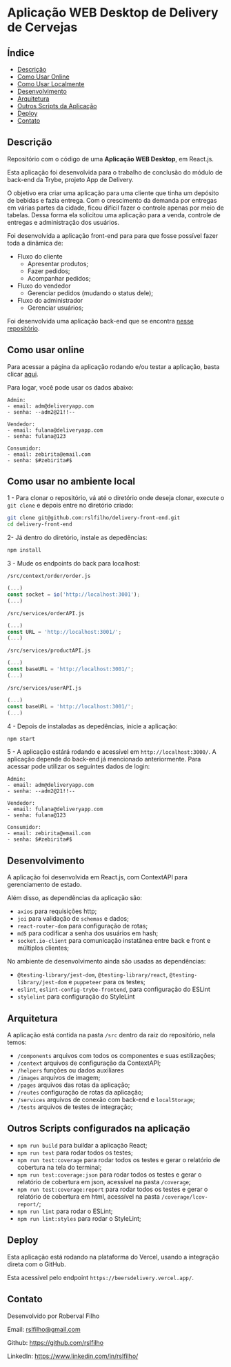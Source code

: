 # Aplicação WEB Desktop de Delivery de Cervejas

## Índice

- [Descrição](#Descrição)
- [Como Usar Online](#Como-Usar-Online)
- [Como Usar Localmente](#Como-usar-no-ambiente-local)
- [Desenvolvimento](#Desenvolvimento)
- [Arquitetura](#Arquitetura)
- [Outros Scripts da Aplicação](#outros-scripts-configurados-na-aplicação)
- [Deploy](#Deploy)
- [Contato](#Contato)

## Descrição

Repositório com o código de uma **Aplicação WEB Desktop**, em React.js.

Esta aplicação foi desenvolvida para o trabalho de conclusão do módulo de back-end da Trybe, projeto App de Delivery.

O objetivo era criar uma aplicação para uma cliente que tinha um depósito de bebidas e fazia entrega.
Com o crescimento da demanda por entregas em várias partes da cidade, ficou difícil fazer o controle apenas por meio de tabelas.
Dessa forma ela solicitou uma aplicação para a venda, controle de entregas e administração dos usuários.

Foi desenvolvida a aplicação front-end para para que fosse possível fazer toda a dinâmica de:

- Fluxo do cliente
  - Apresentar produtos; 
  - Fazer pedidos;
  - Acompanhar pedidos;
- Fluxo do vendedor
  - Gerenciar pedidos (mudando o status dele);
- Fluxo do administrador
  - Gerenciar usuários;

Foi desenvolvida uma aplicação back-end que se encontra [nesse repositório](https://github.com/rslfilho/delivery-back-end).

## Como usar online

Para acessar a página da aplicação rodando e/ou testar a aplicação, basta clicar [aqui](https://beersdelivery.vercel.app/).

Para logar, você pode usar os dados abaixo:

```
Admin:
- email: adm@deliveryapp.com
- senha: --adm2@21!!--

Vendedor:
- email: fulana@deliveryapp.com
- senha: fulana@123

Consumidor:
- email: zebirita@email.com
- senha: $#zebirita#$
```

## Como usar no ambiente local

1 - Para clonar o repositório, vá até o diretório onde deseja clonar, execute o `git clone` e depois entre no diretório criado:

```bash
git clone git@github.com:rslfilho/delivery-front-end.git
cd delivery-front-end
```

2- Já dentro do diretório, instale as depedências:

```bash
npm install
```

3 - Mude os endpoints do back para localhost:

`/src/context/order/order.js`
```javascript
(...)
const socket = io('http://localhost:3001');
(...)
```

`/src/services/orderAPI.js`
```javascript
(...)
const URL = 'http://localhost:3001/';
(...)
```

`/src/services/productAPI.js`
```javascript
(...)
const baseURL = 'http://localhost:3001/';
(...)
```

`/src/services/userAPI.js`
```javascript
(...)
const baseURL = 'http://localhost:3001/';
(...)
```

4 - Depois de instaladas as depedências, inicie a aplicação:

```bash
npm start
```

5 - A aplicação estárá rodando e acessível em `http://localhost:3000/`. A aplicação depende do back-end já mencionado anteriormente.
Para acessar pode utilizar os seguintes dados de login:

```
Admin:
- email: adm@deliveryapp.com
- senha: --adm2@21!!--

Vendedor:
- email: fulana@deliveryapp.com
- senha: fulana@123

Consumidor:
- email: zebirita@email.com
- senha: $#zebirita#$
```

## Desenvolvimento

A aplicação foi desenvolvida em React.js, com ContextAPI para gerenciamento de estado.

Além disso, as dependências da aplicação são:

- `axios` para requisições http;
- `joi` para validação de `schemas` e dados;
- `react-router-dom` para configuração de rotas;
- `md5` para codificar a senha dos usuários em hash;
- `socket.io-client` para comunicação instatânea entre back e front e múltiplos clientes;

No ambiente de desenvolvimento ainda são usadas as dependências:

- `@testing-library/jest-dom`, `@testing-library/react`, `@testing-library/jest-dom` e `puppeteer` para os testes;
- `eslint`, `eslint-config-trybe-frontend`, para configuração do ESLint
- `stylelint` para configuração do StyleLint

## Arquitetura

A aplicação está contida na pasta `/src` dentro da raiz do repositório, nela temos:

- `/components` arquivos com todos os componentes e suas estilizações;
- `/context` arquivos de configuração da ContextAPI;
- `/helpers` funções ou dados auxiliares
- `/images` arquivos de imagem;
- `/pages` arquivos das rotas da aplicação;
- `/routes` configuração de rotas da aplicação;
- `/services` arquivos de conexão com back-end e `localStorage`;
- `/tests` arquivos de testes de integração;

## Outros Scripts configurados na aplicação

* `npm run build` para buildar a aplicação React;
* `npm run test` para rodar todos os testes;
* `npm run test:coverage` para rodar todos os testes e gerar o relatório de cobertura na tela do terminal;
* `npm run test:coverage:json` para rodar todos os testes e gerar o relatório de cobertura em json, acessível na pasta `/coverage`;
* `npm run test:coverage:report` para rodar todos os testes e gerar o relatório de cobertura em html, acessível na pasta `/coverage/lcov-report/`;
* `npm run lint` para rodar o ESLint;
* `npm run lint:styles` para rodar o StyleLint;

## Deploy

Esta aplicação está rodando na plataforma do Vercel, usando a integração direta com o GitHub.

Esta acessível pelo endpoint `https://beersdelivery.vercel.app/`.

## Contato

Desenvolvido por Roberval Filho

Email: rslfilho@gmail.com

Github: https://github.com/rslfilho

LinkedIn: https://www.linkedin.com/in/rslfilho/
